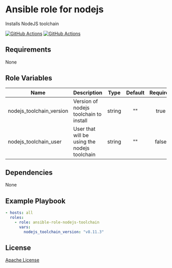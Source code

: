 Ansible role for nodejs
==================================

Installs NodeJS toolchain

[![GitHub Actions](https://github.com/mongodb-ansible-roles/ansible-role-nodejs-toolchain/workflows/Molecule%20Test/badge.svg)](https://github.com/mongodb-ansible-roles/ansible-role-nodejs-toolchain/actions?query=workflow%3A%22Molecule+Test%22)
[![GitHub Actions](https://github.com/mongodb-ansible-roles/ansible-role-nodejs-toolchain/workflows/Release/badge.svg)](https://github.com/mongodb-ansible-roles/ansible-role-nodejs-toolchain/actions?query=workflow%3A%22Release%22)

Requirements
------------

None

Role Variables
--------------

| Name | Description | Type | Default | Required |
|------|-------------|:----:|:-------:|:--------:|
| nodejs\_toolchain\_version | Version of nodejs toolchain to install | string | "" | true |
| nodejs\_toolchain\_user | User that will be using the nodejs toolchain | string | "" | false |

Dependencies
------------

None

Example Playbook
----------------

```yaml
- hosts: all
  roles:
    - role: ansible-role-nodejs-toolchain
      vars:
        nodejs_toolchain_version: "v8.11.3"
```

License
-------

[Apache License](LICENSE)
